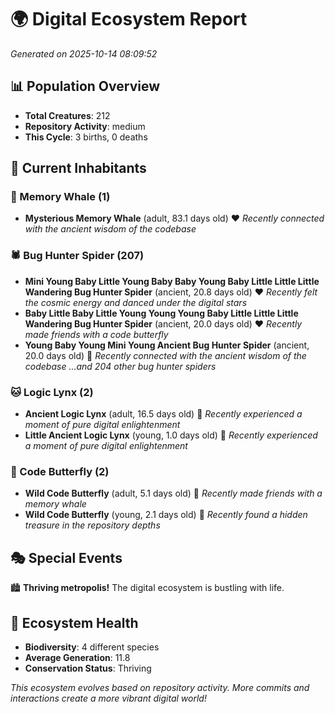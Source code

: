 # 🌍 Digital Ecosystem Report
*Generated on 2025-10-14 08:09:52*

## 📊 Population Overview
- **Total Creatures**: 212
- **Repository Activity**: medium
- **This Cycle**: 3 births, 0 deaths

## 👥 Current Inhabitants

### 🐋 Memory Whale (1)
- **Mysterious Memory Whale** (adult, 83.1 days old) ❤️
  *Recently connected with the ancient wisdom of the codebase*

### 🕷️ Bug Hunter Spider (207)
- **Mini Young Baby Little Young Baby Baby Young Baby Little Little Little Wandering Bug Hunter Spider** (ancient, 20.8 days old) ❤️
  *Recently felt the cosmic energy and danced under the digital stars*
- **Baby Little Baby Little Young Young Young Baby Little Little Little Wandering Bug Hunter Spider** (ancient, 20.0 days old) ❤️
  *Recently made friends with a code butterfly*
- **Young Baby Young Mini Young Ancient Bug Hunter Spider** (ancient, 20.0 days old) 💛
  *Recently connected with the ancient wisdom of the codebase*
  *...and 204 other bug hunter spiders*

### 🐱 Logic Lynx (2)
- **Ancient Logic Lynx** (adult, 16.5 days old) 💚
  *Recently experienced a moment of pure digital enlightenment*
- **Little Ancient Logic Lynx** (young, 1.0 days old) 💚
  *Recently experienced a moment of pure digital enlightenment*

### 🦋 Code Butterfly (2)
- **Wild Code Butterfly** (adult, 5.1 days old) 💚
  *Recently made friends with a memory whale*
- **Wild Code Butterfly** (young, 2.1 days old) 💚
  *Recently found a hidden treasure in the repository depths*

## 🎭 Special Events

🏙️ **Thriving metropolis!** The digital ecosystem is bustling with life.

## 🔬 Ecosystem Health
- **Biodiversity**: 4 different species
- **Average Generation**: 11.8
- **Conservation Status**: Thriving

*This ecosystem evolves based on repository activity. More commits and interactions create a more vibrant digital world!*